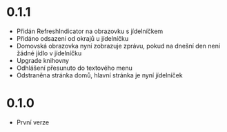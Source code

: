 # 0.1.1
- Přidán RefreshIndicator na obrazovku s jídelníčkem
- Přidáno odsazení od okrajů u jídelníčku
- Domovská obrazovka nyní zobrazuje zprávu, pokud na dnešní den není žádné jídlo v jídelníčku
- Upgrade knihovny
- Odhlášení přesunuto do textového menu
- Odstraněna stránka domů, hlavní stránka je nyní jídelníček
# 0.1.0
- První verze